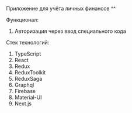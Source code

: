 Приложение для учёта личных финансов ^^

Функционал:

1. Авторизация через ввод специального кода

Стек технологий:

1. TypeScript
2. React
3. Redux
4. ReduxToolkit
5. ReduxSaga
6. Graphql
7. Firebase
8. Material-UI
9. Next.js
